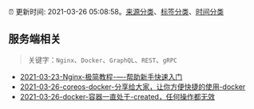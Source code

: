 :alarm_clock: 更新时间: 2021-03-26 05:08:58。[来源分类](../README.md)、[标签分类](../TAGS.md)、[时间分类](../TIMELINE.md)

## 服务端相关


> 关键字：`Nginx`、`Docker`、`GraphQL`、`REST`、`gRPC`



- [2021-03-23-Nginx-极简教程-—-帮助新手快速入门](https://www.ershicimi.com/p/b6bd3353beacf3f9e2f96e22fb76e31f) 
- [2021-03-26-coreos-docker-分享给大家，让你方便快捷的使用-docker](https://www.v2ex.com/t/765352) 
- [2021-03-26-docker-容器一直处于-created，任何操作都无效](https://www.v2ex.com/t/765325) 